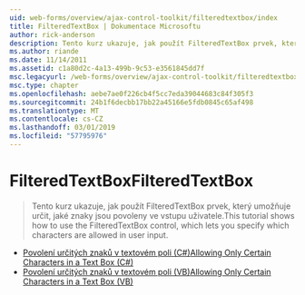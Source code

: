 ```yaml
---
uid: web-forms/overview/ajax-control-toolkit/filteredtextbox/index
title: FilteredTextBox | Dokumentace Microsoftu
author: rick-anderson
description: Tento kurz ukazuje, jak použít FilteredTextBox prvek, který umožňuje určit, jaké znaky jsou povoleny ve vstupu uživatele.
ms.author: riande
ms.date: 11/14/2011
ms.assetid: c1a80d2c-4a13-499b-9c53-e3561845dd7f
msc.legacyurl: /web-forms/overview/ajax-control-toolkit/filteredtextbox
msc.type: chapter
ms.openlocfilehash: aebe7ae0f226cb4f5cc7eda39044683c84f305f3
ms.sourcegitcommit: 24b1f6decbb17bb22a45166e5fdb0845c65af498
ms.translationtype: MT
ms.contentlocale: cs-CZ
ms.lasthandoff: 03/01/2019
ms.locfileid: "57795976"
---
```

<a name="filteredtextbox"></a><span data-ttu-id="39bdd-103">FilteredTextBox</span><span class="sxs-lookup"><span data-stu-id="39bdd-103">FilteredTextBox</span></span>
====================
> <span data-ttu-id="39bdd-104">Tento kurz ukazuje, jak použít FilteredTextBox prvek, který umožňuje určit, jaké znaky jsou povoleny ve vstupu uživatele.</span><span class="sxs-lookup"><span data-stu-id="39bdd-104">This tutorial shows how to use the FilteredTextBox control, which lets you specify which characters are allowed in user input.</span></span>


- [<span data-ttu-id="39bdd-105">Povolení určitých znaků v textovém poli (C#)</span><span class="sxs-lookup"><span data-stu-id="39bdd-105">Allowing Only Certain Characters in a Text Box (C#)</span></span>](allowing-only-certain-characters-in-a-text-box-cs.md)
- [<span data-ttu-id="39bdd-106">Povolení určitých znaků v textovém poli (VB)</span><span class="sxs-lookup"><span data-stu-id="39bdd-106">Allowing Only Certain Characters in a Text Box (VB)</span></span>](allowing-only-certain-characters-in-a-text-box-vb.md)

